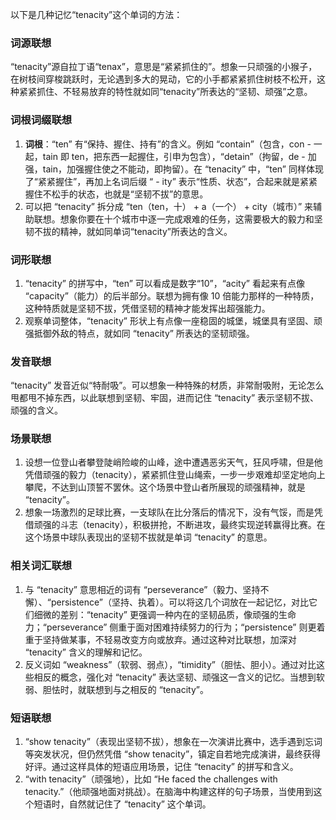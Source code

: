 以下是几种记忆“tenacity”这个单词的方法：

### 词源联想
“tenacity”源自拉丁语“tenax”，意思是“紧紧抓住的”。想象一只顽强的小猴子，在树枝间穿梭跳跃时，无论遇到多大的晃动，它的小手都紧紧抓住树枝不松开，这种紧紧抓住、不轻易放弃的特性就如同“tenacity”所表达的“坚韧、顽强”之意。

### 词根词缀联想
1. **词根**：“ten” 有“保持、握住、持有”的含义。例如 “contain”（包含，con - 一起，tain 即 ten，把东西一起握住，引申为包含），“detain”（拘留，de - 加强，tain，加强握住使之不能动，即拘留）。在 “tenacity” 中，“ten” 同样体现了“紧紧握住”，再加上名词后缀 “ - ity” 表示“性质、状态”，合起来就是紧紧握住不松手的状态，也就是“坚韧不拔”的意思。
2. 可以把 “tenacity” 拆分成 “ten（ten，十） + a（一个） + city（城市）” 来辅助联想。想象你要在十个城市中逐一完成艰难的任务，这需要极大的毅力和坚韧不拔的精神，就如同单词“tenacity”所表达的含义。

### 词形联想
1. “tenacity” 的拼写中，“ten” 可以看成是数字“10”，“acity” 看起来有点像 “capacity”（能力）的后半部分。联想为拥有像 10 倍能力那样的一种特质，这种特质就是坚韧不拔，凭借坚韧的精神才能发挥出超强能力。
2. 观察单词整体，“tenacity” 形状上有点像一座稳固的城堡，城堡具有坚固、顽强抵御外敌的特点，就如同 “tenacity” 所表达的坚韧顽强。

### 发音联想
“tenacity” 发音近似“特耐吸”。可以想象一种特殊的材质，非常耐吸附，无论怎么甩都甩不掉东西，以此联想到坚韧、牢固，进而记住 “tenacity” 表示坚韧不拔、顽强的含义。

### 场景联想
1. 设想一位登山者攀登陡峭险峻的山峰，途中遭遇恶劣天气，狂风呼啸，但是他凭借顽强的毅力（tenacity），紧紧抓住登山绳索，一步一步艰难却坚定地向上攀爬，不达到山顶誓不罢休。这个场景中登山者所展现的顽强精神，就是 “tenacity”。
2. 想象一场激烈的足球比赛，一支球队在比分落后的情况下，没有气馁，而是凭借顽强的斗志（tenacity），积极拼抢，不断进攻，最终实现逆转赢得比赛。在这个场景中球队表现出的坚韧不拔就是单词 “tenacity” 的意思。

### 相关词汇联想
1. 与 “tenacity” 意思相近的词有 “perseverance”（毅力、坚持不懈）、“persistence”（坚持、执着）。可以将这几个词放在一起记忆，对比它们细微的差别：“tenacity” 更强调一种内在的坚韧品质，像顽强的生命力；“perseverance” 侧重于面对困难持续努力的行为；“persistence” 则更着重于坚持做某事，不轻易改变方向或放弃。通过这种对比联想，加深对 “tenacity” 含义的理解和记忆。
2. 反义词如 “weakness”（软弱、弱点），“timidity”（胆怯、胆小）。通过对比这些相反的概念，强化对 “tenacity” 表达坚韧、顽强这一含义的记忆。当想到软弱、胆怯时，就联想到与之相反的 “tenacity”。

### 短语联想
1. “show tenacity”（表现出坚韧不拔），想象在一次演讲比赛中，选手遇到忘词等突发状况，但仍然凭借 “show tenacity”，镇定自若地完成演讲，最终获得好评。通过这样具体的短语应用场景，记住 “tenacity” 的拼写和含义。
2. “with tenacity”（顽强地），比如 “He faced the challenges with tenacity.”（他顽强地面对挑战）。在脑海中构建这样的句子场景，当使用到这个短语时，自然就记住了 “tenacity” 这个单词。 